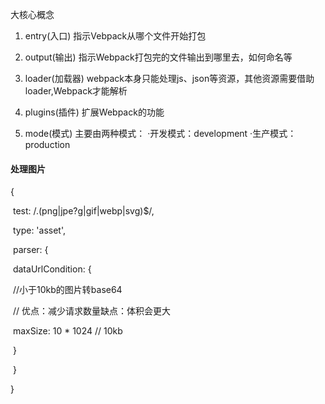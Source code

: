 大核心概念

1. entry(入口)
   指示Vebpack从哪个文件开始打包

2. output(输出)
   指示Webpack打包完的文件输出到哪里去，如何命名等

3. loader(加载器)
   webpack本身只能处理js、json等资源，其他资源需要借助loader,Webpack才能解析

4. plugins(插件)
   扩展Webpack的功能

5. mode(模式)
   主要由两种模式：
   ·开发模式：development
   ·生产模式：production

#### 处理图片

{

​        test: /\.(png|jpe?g|gif|webp|svg)$/,

​        type: 'asset',

​        parser: {

​          dataUrlCondition: {

​            //小于10kb的图片转base64

​            // 优点：减少请求数量缺点：体积会更大

​            maxSize: 10 * 1024 // 10kb

​          }

​        }

}